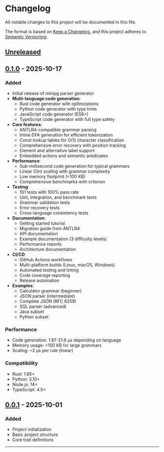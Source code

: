 # Changelog

All notable changes to this project will be documented in this file.

The format is based on [Keep a Changelog](https://keepachangelog.com/en/1.0.0/),
and this project adheres to [Semantic Versioning](https://semver.org/spec/v2.0.0.html).

## [Unreleased]

## [0.1.0] - 2025-10-17

### Added
- Initial release of minipg parser generator
- **Multi-language code generation**:
  - Rust code generator with optimizations
  - Python code generator with type hints
  - JavaScript code generator (ES6+)
  - TypeScript code generator with full type safety
- **Core features**:
  - ANTLR4-compatible grammar parsing
  - Inline DFA generation for efficient tokenization
  - Const lookup tables for O(1) character classification
  - Comprehensive error recovery with position tracking
  - Element and alternative label support
  - Embedded actions and semantic predicates
- **Performance**:
  - Sub-millisecond code generation for typical grammars
  - Linear O(n) scaling with grammar complexity
  - Low memory footprint (<100 KB)
  - Comprehensive benchmarks with criterion
- **Testing**:
  - 101 tests with 100% pass rate
  - Unit, integration, and benchmark tests
  - Grammar validation tests
  - Error recovery tests
  - Cross-language consistency tests
- **Documentation**:
  - Getting started tutorial
  - Migration guide from ANTLR4
  - API documentation
  - Example documentation (3 difficulty levels)
  - Performance reports
  - Architecture documentation
- **CI/CD**:
  - GitHub Actions workflows
  - Multi-platform builds (Linux, macOS, Windows)
  - Automated testing and linting
  - Code coverage reporting
  - Release automation
- **Examples**:
  - Calculator grammar (beginner)
  - JSON parser (intermediate)
  - Complete JSON (RFC 8259)
  - SQL parser (advanced)
  - Java subset
  - Python subset

### Performance
- Code generation: 1.87-21.6 µs depending on language
- Memory usage: <100 KB for large grammars
- Scaling: ~2 µs per rule (linear)

### Compatibility
- Rust: 1.85+
- Python: 3.10+
- Node.js: 14+
- TypeScript: 4.5+

## [0.0.1] - 2025-10-01

### Added
- Project initialization
- Basic project structure
- Core trait definitions

---

[Unreleased]: https://github.com/yingkitw/minipg/compare/v0.1.0...HEAD
[0.1.0]: https://github.com/yingkitw/minipg/releases/tag/v0.1.0
[0.0.1]: https://github.com/yingkitw/minipg/releases/tag/v0.0.1
